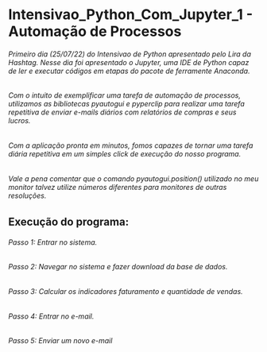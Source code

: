 # Intensivao_Python_Com_Jupyter_1 - Automação de Processos
###### Primeiro dia (25/07/22) do Intensivao de Python apresentado pelo Lira da Hashtag. Nesse dia foi apresentado o Jupyter, uma IDE de Python capaz de ler e executar códigos em etapas do pacote de ferramente Anaconda. 
###### Com o intuito de exemplificar uma tarefa de automação de processos, utilizamos as bibliotecas pyautogui e pyperclip para realizar uma tarefa repetitiva de enviar e-mails diários com relatórios de compras e seus lucros.
###### Com a aplicação pronta em minutos, fomos capazes de tornar uma tarefa diária repetitiva em um simples click de execução do nosso programa.

###### Vale a pena comentar que o comando pyautogui.position() utilizado no meu monitor talvez utilize números diferentes para monitores de outras resoluções.

## Execução do programa:
###### Passo 1: Entrar no sistema.
###### Passo 2: Navegar no sistema e fazer download da base de dados.
###### Passo 3: Calcular os indicadores faturamento e quantidade de vendas.
###### Passo 4: Entrar no e-mail.
###### Passo 5: Enviar um novo e-mail
